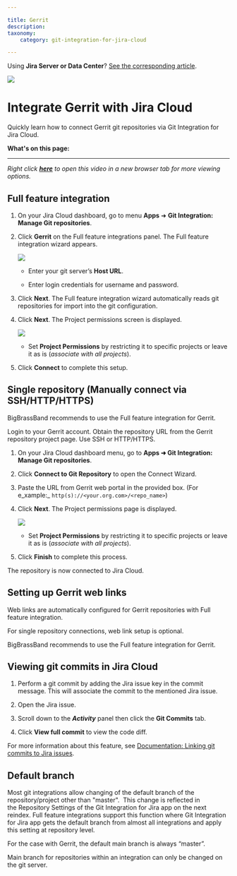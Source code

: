 ```yaml
---

title: Gerrit
description:
taxonomy:
    category: git-integration-for-jira-cloud

---
```

Using **Jira Server or Data Center**? [See the corresponding article](/git-integration-for-jira-self-managed/gerrit/).

![](https://bigbrassband.atlassian.net/wiki/download/thumbnails/86474926/gerrit-banner-logo.png?version=1&modificationDate=1590827774620&cacheVersion=1&api=v2&width=272&height=112)

# Integrate Gerrit with Jira Cloud

Quickly learn how to connect Gerrit git repositories via Git Integration for Jira Cloud.

**What's on this page:**

* * *

_Right click_ [_**here**_](https://bigbrassband.wistia.com/medias/eolraizc6s) _to open this video in a new browser tab for more viewing options._

## Full feature integration

1.  On your Jira Cloud dashboard, go to menu **Apps** ➜ **Git Integration: Manage Git repositories**.

2.  Click **Gerrit** on the Full feature integrations panel. The Full feature integration wizard appears.

    ![](https://bigbrassband.atlassian.net/wiki/download/thumbnails/86474926/gerrit-git-cloud-auto-connect-wiz-01(c).png?version=1&modificationDate=1590827775149&cacheVersion=1&api=v2&width=646&height=437)
    *   Enter your git server’s **Host URL**.

    *   Enter login credentials for username and password.

3.  Click **Next**. The Full feature integration wizard automatically reads git repositories for import into the git configuration.

4.  Click **Next**. The Project permissions screen is displayed.

    ![](https://bigbrassband.atlassian.net/wiki/download/thumbnails/86474926/gerrit-git-cloud-auto-connect-wiz-fin(c).png?version=2&modificationDate=1590827776120&cacheVersion=1&api=v2&width=646&height=438)
    *   Set **Project Permissions** by restricting it to specific projects or leave it as is (_associate with all projects_).

5.  Click **Connect** to complete this setup.


## Single repository (Manually connect via SSH/HTTP/HTTPS)

BigBrassBand recommends to use the Full feature integration for Gerrit.

Login to your Gerrit account. Obtain the repository URL from the Gerrit repository project page. Use SSH or HTTP/HTTPS.

1.  On your Jira Cloud dashboard menu, go to **Apps ➜ Git Integration: Manage Git repositories**.

2.  Click **Connect to Git Repository** to open the Connect Wizard.

3.  Paste the URL from Gerrit web portal in the provided box.
    (For e_xample:_ `http(s)://<your.org.com>/<repo_name>`)

4.  Click **Next**. The Project permissions page is displayed.

    ![](https://bigbrassband.atlassian.net/wiki/download/thumbnails/86474926/gerrit-git-cloud-auto-connect-wiz-fin(c).png?version=2&modificationDate=1590827776120&cacheVersion=1&api=v2&width=646&height=438)
    *   Set **Project Permissions** by restricting it to specific projects or leave it as is (_associate with all projects_).

5.  Click **Finish** to complete this process. 


The repository is now connected to Jira Cloud.

## Setting up Gerrit web links

Web links are automatically configured for Gerrit repositories with Full feature integration.

For single repository connections, web link setup is optional.

BigBrassBand recommends to use the Full feature integration for Gerrit.

## Viewing git commits in Jira Cloud

1.  Perform a git commit by adding the Jira issue key in the commit message. This will associate the commit to the mentioned Jira issue.

2.  Open the Jira issue.

3.  Scroll down to the _**Activity**_ panel then click the **Git Commits** tab.

4.  Click **View full commit** to view the code diff.


For more information about this feature, see [Documentation: Linking git commits to Jira issues](/git-integration-for-jira-cloud/linking-git-commits-to-jira-issues/).

## Default branch

Most git integrations allow changing of the default branch of the repository/project other than "master".  This change is reflected in the Repository Settings of the Git Integration for Jira app on the next reindex. Full feature integrations support this function where Git Integration for Jira app gets the default branch from almost all integrations and apply this setting at repository level. 

For the case with Gerrit, the default main branch is always “master”.

Main branch for repositories within an integration can only be changed on the git server.